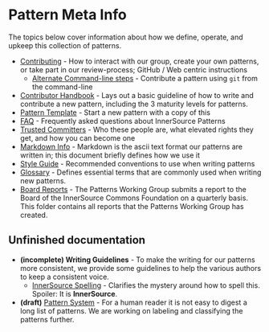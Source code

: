 # Pattern Meta Info

The topics below cover information about how we define, operate, and upkeep this collection of patterns.

* [Contributing](../CONTRIBUTING.md) - How to interact with our group, create your own patterns, or take part in our review-process; GitHub / Web centric instructions
  * [Alternate Command-line steps](./technical-git-howto.md) - Contribute a pattern using `git` from the command-line
* [Contributor Handbook](./contributor-handbook.md) - Lays out a basic guideline of how to write and contribute a new pattern, including the 3 maturity levels for patterns.
* [Pattern Template](./pattern-template.md) - Start a new pattern with a copy of this
* [FAQ](./FAQ.md) - Frequently asked questions about InnerSource Patterns
* [Trusted Committers](../TRUSTED-COMMITTERS.md) - Who these people are, what elevated rights they get, and how you can become one
* [Markdown Info](./markdown-info.md) - Markdown is the ascii text format our patterns are written in; this document briefly defines how we use it
* [Style Guide](./pattern-style-guide.md) - Recommended conventions to use when writing patterns
* [Glossary](./glossary.md) - Defines essential terms that are commonly used when writing new patterns.
* [Board Reports](./boardreports) - The Patterns Working Group submits a report to the Board of the InnerSource Commons Foundation on a quarterly basis. This folder contains all reports that the Patterns Working Group has created.

## Unfinished documentation

* **(incomplete) Writing Guidelines** - To make the writing for our patterns more consistent, we provide some guidelines to help the various authors to keep a consistent voice.
  * [InnerSource Spelling](./innersource-spelling.md) - Clarifies the mystery around how to spell this. Spoiler: It is **InnerSource**.
* **(draft)** [Pattern System](./pattern-system.md) - For a human reader it is not easy to digest a long list of patterns. We are working on labeling and classifying the patterns further.
